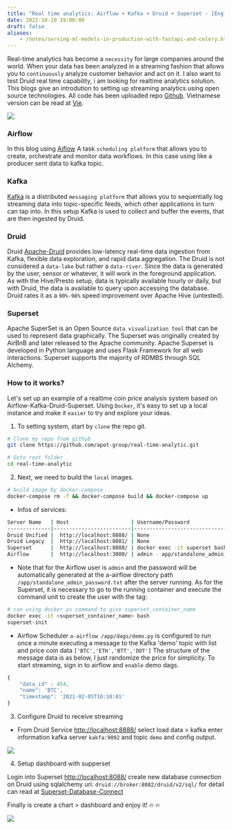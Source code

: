 ```yaml
---
title: "Real time analytics: Airflow + Kafka + Druid + Superset - [Eng]"
date: 2022-10-10 19:00:00
draft: false
aliases:
    - /notes/serving-ml-models-in-production-with-fastapi-and-celery.html
---
```


Real-time analytics has become a `necessity` for large companies around the world. When your data has been analyzed in a streaming fashion that allows you to `continuously` analyze customer behavior and act on it. I also want to test Druid real time capability, i am looking for realtime analytics solution. This blogs give an introdution to setting up streaming analytics using open source technologies. All code has been uploaded repo [Github](https://github.com/apot-group/real-time-analytic). Vietnamese version can be read at [Vie](https://viblo.asia/p/real-time-analytics-airflow-kafka-druid-superset-1Je5EAYj5nL).

![](https://images.viblo.asia/80181253-1bb4-4f9a-8767-bb8cac951f94.png)


### Airflow
In this blog using [Aiflow](https://airflow.apache.org/) A task `scheduling platform` that allows you to create, orchestrate and monitor data workflows. In this case using like a producer sent data to kafka topic.


### Kafka
[Kafka](https://kafka.apache.org/) is a distributed `messaging platform` that allows you to sequentially log streaming data into topic-specific feeds, which other applications in turn can tap into. In this setup Kafka is used to collect and buffer the events, that are then ingested by Druid.


### Druid
Druid [Apache-Druid](https://druid.apache.org/) provides low-latency real-time data ingestion from Kafka, flexible data exploration, and rapid data aggregation. The Druid is not considered a `data-lake` but rather a `data-river`. Since the data is generated by the user, sensor or whatever, it will work in the foreground application. As with the Hive/Presto setup, data is typically available hourly or daily, but with Druid, the data is available to query upon accessing the database. Druid rates it as a `90%-98%` speed improvement over Apache Hive (untested).

### Superset
Apache SuperSet is an Open Source `data visualization tool` that can be used to represent data graphically. The Superset was originally created by AirBnB and later released to the Apache community. Apache Superset is developed in Python language and uses Flask Framework for all web interactions. Superset supports the majority of RDMBS through SQL Alchemy.


### How to it works?
Let's set up an example of a realtime coin price analysis system based on Airflow-Kafka-Druid-Superset. Using `Docker`, it's easy to set up a local instance and make it `easier` to try and explore your ideas.

1. To setting system, start by `clone` the repo git.

```bash
# Clone my repo from github
git clone https://github.com/apot-group/real-time-analytic.git

# Goto root folder
cd real-time-analytic
```
2. Next, we need to build the `local` images.
```bash
# build image by docker-compose
docker-compose rm -f && docker-compose build && docker-compose up
```

- Infos of services:

```bash
Server Name   | Host                    | Username/Password                           |
--------------|-------------------------|---------------------------------------------|
Druid Unified |  http://localhost:8888/ | None                                        |
Druid Legacy  |  http://localhost:8081/ | None                                        |  
Superset      |  http://localhost:8088/ | docker exec -it superset bash superset-init |
Airflow       |  http://localhost:3000/ | admin - app/standalone_admin_password.txt   |
```

- Note that for the Airflow user is `admin` and the password will be automatically generated at the a-airflow directory path `/app/standalone_admin_password.txt` after the server running. As for the Superset, it is necessary to go to the running container and execute the command unit to create the user with the tag:

 
 ```bash
 # can using docker ps command to give superset_container_name
 docker exec -it <superset_container_name> bash 
 superset-init
```

- Airflow Scheduler `a-airflow /app/dags/demo.py` is configured to run once a minute executing a message to the Kafka 'demo' topic with list and price coin data `['BTC','ETH','BTT','DOT']` The structure of the message data is as below, I just randomize the price for simplicity. To start streaming, sign in to airflow and `enable` demo dags.

```javascript
{
    "data_id" : 454,
    "name": 'BTC',
    "timestamp": '2021-02-05T10:10:01'
}
```

3. Configure Druid to receive streaming

- From Druid Service [http://localhost:8888/](http://localhost:8888/) select load data > kafka enter information kafka server ```kakfa:9092``` and topic ```demo``` and config output.

![](https://images.viblo.asia/4bdf7bf6-e3a6-40e5-ac9f-e7a75b61d476.gif)

4. Setup dashboard with supperset

Login into Superset [http://localhost:8088/](http://localhost:8088/) create new database connection on Druid using sqlalchemy uri: ```druid://broker:8082/druid/v2/sql/```  for detail can read at [Superset-Database-Connect](https://superset.apache.org/docs/databases/db-connection-ui)

Finally is create a chart > dashboard and enjoy it! :fire: :fire:

![](https://images.viblo.asia/80181253-1bb4-4f9a-8767-bb8cac951f94.png)
